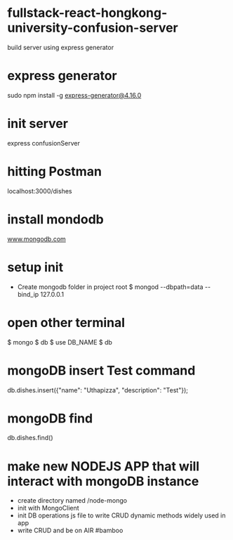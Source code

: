# fullstack-react-hongkong-university-confusion-server
build server using express generator

# express generator
sudo npm install -g express-generator@4.16.0

# init server
express confusionServer

# hitting Postman
localhost:3000/dishes

# install mondodb
www.mongodb.com

# setup init
- Create mongodb folder in project root
$ mongod --dbpath=data --bind_ip 127.0.0.1

# open other terminal
$ mongo
$ db
$ use DB_NAME
$ db

# mongoDB insert Test command
db.dishes.insert({"name": "Uthapizza", "description": "Test"});

# mongoDB find
db.dishes.find()

# make new NODEJS APP that will interact with mongoDB instance
- create directory named /node-mongo
- init with MongoClient
- init DB operations js file to write CRUD dynamic methods widely used in app
- write CRUD and be on AIR #bamboo